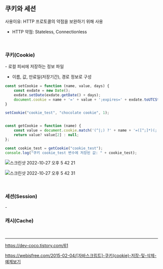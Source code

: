 <h2>쿠키와 세션</h2>
사용이유: HTTP 프로토콜의 약점을 보완하기 위해 사용

- HTTP 약점: Stateless, Connectionless

<br>

<h3>쿠키(Cookie)</h3>
- 로컬 피씨에 저장하는 정보 파일

- 이름, 값, 만료일(저장기간), 경로 정보로 구성

```javascript
const setCookie = function (name, value, days) {
    const exdate = new Date();
    exdate.setDate(exdate.getDate() + days);
    document.cookie = name + '=' + value + ';expires=' + exdate.toUTCString() + ';path=/';
}

setCookie("cookie_test", "chocolate cookie", 1);


const getCookie = function (name) {
    const value = document.cookie.match('(^|;) ?' + name + '=([^;]*)(;|$)');
    return value? value[2] : null;
};

const cookie_test = getCookie("cookie_test");
console.log("쿠키 cookie_test 변수에 저장된 값: " + cookie_test);
```
![스크린샷 2022-10-27 오후 5 42 21](https://user-images.githubusercontent.com/93105083/198237593-be153a86-cc92-4920-86b9-6e7d4463e10f.png)

![스크린샷 2022-10-27 오후 5 42 31](https://user-images.githubusercontent.com/93105083/198237589-cb93814d-6c0f-472e-a316-55b31a8dd5ce.png)



<br>

<h3>세션(Session)</h3>
- 

<br>

<h3>캐시(Cache)</h3>

<br>

<hr>

https://dev-coco.tistory.com/61

https://webisfree.com/2015-02-04/[자바스크립트]-쿠키(cookie)-저장-및-삭제-예제보기